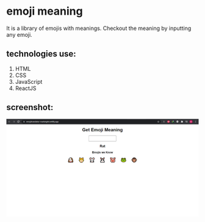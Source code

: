 # emoji meaning

It is a library of emojis with meanings. Checkout the meaning by inputting any emoji.

## technologies use:

1. HTML
2. CSS
3. JavaScript
4. ReactJS

## screenshot:

![emoji](https://raw.githubusercontent.com/malaykhakhar/Screenshot-for-neog/main/emoji.png)
